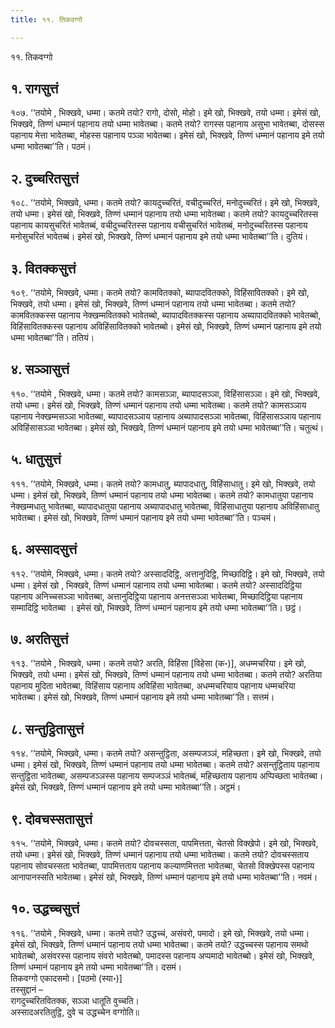 ```yaml
---
title: ११. तिकवग्गो

---
```

११. तिकवग्गो  


## १. रागसुत्तं

१०७. ‘‘तयोमे , भिक्खवे, धम्मा। कतमे तयो? रागो, दोसो, मोहो। इमे खो, भिक्खवे, तयो धम्मा। इमेसं खो, भिक्खवे, तिण्णं धम्मानं पहानाय तयो धम्मा भावेतब्बा। कतमे तयो? रागस्स पहानाय असुभा भावेतब्बा, दोसस्स पहानाय मेत्ता भावेतब्बा, मोहस्स पहानाय पञ्ञा भावेतब्बा। इमेसं खो, भिक्खवे, तिण्णं धम्मानं पहानाय इमे तयो धम्मा भावेतब्बा’’ति। पठमं।  


## २. दुच्चरितसुत्तं

१०८. ‘‘तयोमे, भिक्खवे, धम्मा। कतमे तयो? कायदुच्चरितं, वचीदुच्चरितं, मनोदुच्चरितं। इमे खो, भिक्खवे, तयो धम्मा। इमेसं खो, भिक्खवे, तिण्णं धम्मानं पहानाय तयो धम्मा भावेतब्बा। कतमे तयो? कायदुच्चरितस्स पहानाय कायसुचरितं भावेतब्बं, वचीदुच्चरितस्स पहानाय वचीसुचरितं भावेतब्बं, मनोदुच्चरितस्स पहानाय मनोसुचरितं भावेतब्बं। इमेसं खो, भिक्खवे, तिण्णं धम्मानं पहानाय इमे तयो धम्मा भावेतब्बा’’ति। दुतियं।  


## ३. वितक्कसुत्तं

१०९. ‘‘तयोमे, भिक्खवे, धम्मा। कतमे तयो? कामवितक्को, ब्यापादवितक्को, विहिंसावितक्को। इमे खो, भिक्खवे, तयो धम्मा। इमेसं खो, भिक्खवे, तिण्णं धम्मानं पहानाय तयो धम्मा भावेतब्बा। कतमे तयो? कामवितक्कस्स पहानाय नेक्खम्मवितक्को भावेतब्बो, ब्यापादवितक्कस्स पहानाय अब्यापादवितक्को भावेतब्बो, विहिंसावितक्कस्स पहानाय अविहिंसावितक्को भावेतब्बो। इमेसं खो, भिक्खवे, तिण्णं धम्मानं पहानाय इमे तयो धम्मा भावेतब्बा’’ति। ततियं।  


## ४. सञ्ञासुत्तं

११०. ‘‘तयोमे , भिक्खवे, धम्मा। कतमे तयो? कामसञ्ञा, ब्यापादसञ्ञा, विहिंसासञ्ञा। इमे खो, भिक्खवे, तयो धम्मा। इमेसं खो, भिक्खवे, तिण्णं धम्मानं पहानाय तयो धम्मा भावेतब्बा। कतमे तयो? कामसञ्ञाय पहानाय नेक्खम्मसञ्ञा भावेतब्बा, ब्यापादसञ्ञाय पहानाय अब्यापादसञ्ञा भावेतब्बा, विहिंसासञ्ञाय पहानाय अविहिंसासञ्ञा भावेतब्बा। इमेसं खो, भिक्खवे, तिण्णं धम्मानं पहानाय इमे तयो धम्मा भावेतब्बा’’ति। चतुत्थं।  


## ५. धातुसुत्तं

१११. ‘‘तयोमे, भिक्खवे, धम्मा। कतमे तयो? कामधातु, ब्यापादधातु, विहिंसाधातु। इमे खो, भिक्खवे, तयो धम्मा। इमेसं खो, भिक्खवे, तिण्णं धम्मानं पहानाय तयो धम्मा भावेतब्बा। कतमे तयो? कामधातुया पहानाय नेक्खम्मधातु भावेतब्बा, ब्यापादधातुया पहानाय अब्यापादधातु भावेतब्बा, विहिंसाधातुया पहानाय अविहिंसाधातु भावेतब्बा। इमेसं खो, भिक्खवे, तिण्णं धम्मानं पहानाय इमे तयो धम्मा भावेतब्बा’’ति। पञ्चमं।  


## ६. अस्सादसुत्तं

११२. ‘‘तयोमे, भिक्खवे, धम्मा। कतमे तयो? अस्साददिट्ठि, अत्तानुदिट्ठि, मिच्छादिट्ठि। इमे खो, भिक्खवे, तयो धम्मा। इमेसं खो , भिक्खवे, तिण्णं धम्मानं पहानाय तयो धम्मा भावेतब्बा। कतमे तयो? अस्साददिट्ठिया पहानाय अनिच्चसञ्ञा भावेतब्बा, अत्तानुदिट्ठिया पहानाय अनत्तसञ्ञा भावेतब्बा, मिच्छादिट्ठिया पहानाय सम्मादिट्ठि भावेतब्बा । इमेसं खो, भिक्खवे, तिण्णं धम्मानं पहानाय इमे तयो धम्मा भावेतब्बा’’ति। छट्ठं।  


## ७. अरतिसुत्तं

११३. ‘‘तयोमे , भिक्खवे, धम्मा। कतमे तयो? अरति, विहिंसा [विहेसा (क॰)], अधम्मचरिया। इमे खो, भिक्खवे, तयो धम्मा। इमेसं खो, भिक्खवे, तिण्णं धम्मानं पहानाय तयो धम्मा भावेतब्बा। कतमे तयो? अरतिया पहानाय मुदिता भावेतब्बा, विहिंसाय पहानाय अविहिंसा भावेतब्बा, अधम्मचरियाय पहानाय धम्मचरिया भावेतब्बा। इमेसं खो, भिक्खवे, तिण्णं धम्मानं पहानाय इमे तयो धम्मा भावेतब्बा’’ति। सत्तमं।  


## ८. सन्तुट्ठितासुत्तं

११४. ‘‘तयोमे, भिक्खवे, धम्मा। कतमे तयो? असन्तुट्ठिता, असम्पजञ्ञं, महिच्छता। इमे खो, भिक्खवे, तयो धम्मा। इमेसं खो, भिक्खवे, तिण्णं धम्मानं पहानाय तयो धम्मा भावेतब्बा। कतमे तयो? असन्तुट्ठिताय पहानाय सन्तुट्ठिता भावेतब्बा, असम्पजञ्ञस्स पहानाय सम्पजञ्ञं भावेतब्बं, महिच्छताय पहानाय अप्पिच्छता भावेतब्बा। इमेसं खो, भिक्खवे, तिण्णं धम्मानं पहानाय इमे तयो धम्मा भावेतब्बा’’ति। अट्ठमं।  


## ९. दोवचस्सतासुत्तं

११५. ‘‘तयोमे, भिक्खवे, धम्मा। कतमे तयो? दोवचस्सता, पापमित्तता, चेतसो विक्खेपो। इमे खो, भिक्खवे, तयो धम्मा। इमेसं खो, भिक्खवे, तिण्णं धम्मानं पहानाय तयो धम्मा भावेतब्बा। कतमे तयो? दोवचस्सताय पहानाय सोवचस्सता भावेतब्बा, पापमित्तताय पहानाय कल्याणमित्तता भावेतब्बा, चेतसो विक्खेपस्स पहानाय आनापानस्सति भावेतब्बा। इमेसं खो, भिक्खवे, तिण्णं धम्मानं पहानाय इमे तयो धम्मा भावेतब्बा’’ति। नवमं।  


## १०. उद्धच्चसुत्तं

११६. ‘‘तयोमे , भिक्खवे, धम्मा। कतमे तयो? उद्धच्चं, असंवरो, पमादो। इमे खो, भिक्खवे, तयो धम्मा। इमेसं खो, भिक्खवे, तिण्णं धम्मानं पहानाय तयो धम्मा भावेतब्बा। कतमे तयो? उद्धच्चस्स पहानाय समथो भावेतब्बो, असंवरस्स पहानाय संवरो भावेतब्बो, पमादस्स पहानाय अप्पमादो भावेतब्बो। इमेसं खो, भिक्खवे, तिण्णं धम्मानं पहानाय इमे तयो धम्मा भावेतब्बा’’ति। दसमं।  
तिकवग्गो एकादसमो। [पठमो (स्या॰)]  
तस्सुद्दानं –  
रागदुच्चरितवितक्क, सञ्ञा धातूति वुच्चति।  
अस्सादअरतितुट्ठि, दुवे च उद्धच्चेन वग्गोति॥  